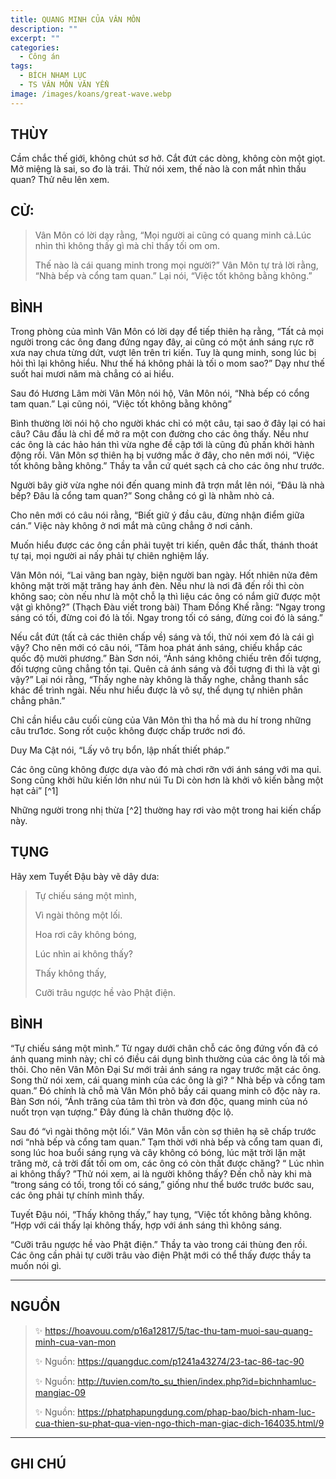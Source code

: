 ```yaml
---
title: QUANG MINH CỦA VÂN MÔN
description: ""
excerpt: ""
categories:
  - Công án
tags:
  - BÍCH NHAM LỤC
  - TS VÂN MÔN VĂN YỂN
image: /images/koans/great-wave.webp
---
```


## THÙY

Cầm chắc thế giới, không chút sơ hở. Cắt đứt các dòng, không còn một giọt. Mở miệng là sai, so đo là trái. Thử nói xem, thế nào là con mắt nhìn thấu quan? Thử nêu lên xem.

## CỬ:

> Vân Môn có lời dạy rằng, “Mọi người ai cũng có quang minh cả.Lúc nhìn thì không thấy gì mà chỉ thấy tối om om. 
> 
> Thế nào là cái quang minh trong mọi người?” Vân Môn tự trả lời rằng, “Nhà bếp và cổng tam quan.” Lại nói, “Việc tốt không bằng không.”

## BÌNH

Trong phòng của mình Vân Môn có lời dạy để tiếp thiên hạ rằng, “Tất cả mọi người trong các ông đang đứng ngay đây, ai cũng có một ánh sáng rực rỡ xưa nay chưa từng dứt, vượt lên trên tri kiến. Tuy là qung minh, song lúc bị hỏi thì lại không hiểu. Như thế há không phải là tối o mom sao?” Dạy như thế suốt hai mươi năm mà chẳng có ai hiểu.

Sau đó Hương Lâm mời Vân Môn nói hộ, Vân Môn nói, “Nhà bếp có cổng tam quan.” Lại cũng nói, “Việc tốt không bằng không” 

Bình thường lời nói hộ cho người khác chỉ có một câu, tại sao ở đây lại có hai câu? Câu đầu là chỉ để mở ra một con đường cho các ông thấy. Nếu như các ông là các hảo hán thì vừa nghe đề cập tới là cũng đủ phấn khởi hành động rồi. Vân Môn sợ thiên hạ bị vướng mắc ở đây, cho nên mới nói, “Việc tốt không bằng không.” Thầy ta vẫn cứ quét sạch cả cho các ông như trước.

Người bây giờ vừa nghe nói đến quang minh đã trợn mắt lên nói, “Đâu là nhà bếp? Đâu là cổng tam quan?” Song chẳng có gì là nhằm nhò cả. 

Cho nên mới có câu nói rằng, “Biết giữ ý đầu câu, đừng nhận điểm giữa cán.” Việc này không ở nơi mắt mà cũng chẳng ở nơi cảnh. 

Muốn hiểu được các ông cần phải tuyệt tri kiến, quên đắc thất, thánh thoát tự tại, mọi người ai nấy phải tự chiên nghiệm lấy.

Vân Môn nói, “Lai vãng ban ngày, biện người ban ngày. Hốt nhiên nửa đêm không mặt trời mặt trăng hay ánh đèn. Nếu như là nơi đã đến rồi thì còn không sao; còn nếu như là một chỗ lạ thì liệu các ông có nắm giữ được một vật gì không?” (Thạch Đàu viết trong bài) Tham Đồng Khế rằng: “Ngay trong sáng có tối, đừng coi đó là tối. Ngay trong tối có sáng, đừng coi đó là sáng.”

Nếu cắt đứt (tất cả các thiên chấp về) sáng và tối, thử nói xem đó là cái gì vậy? Cho nên mới có câu nói, “Tâm hoa phát ánh sáng, chiếu khắp các quốc độ mười phương.” Bàn Sơn nói, “Ánh sáng không chiếu trên đối tượng, đối tượng cũng chẳng tồn tại. Quên cả ánh sáng và đối tượng đi thì là vật gì vậy?” Lại nói rằng, “Thấy nghe này không là thấy nghe, chẳng thanh sắc khác để trình ngài. Nếu như hiểu được là vô sự, thể dụng tự nhiên phân chẳng phân.”

Chỉ cần hiểu câu cuối cùng của Vân Môn thì tha hồ mà du hí trong những câu trư1ơc. Song rốt cuộc không được chấp trước nơi đó. 

Duy Ma Cật nói, “Lấy vô trụ bổn, lập nhất thiết pháp.” 

Các ông cũng không được dựa vào đó mà chơi rỡn với ánh sáng với ma quỉ. Song cũng khởi hữu kiến lớn như núi Tu Di còn hơn là khởi vô kiến bằng một hạt cải” [^1] 

Những người trong nhị thừa [^2] thường hay rơi vào một trong hai kiến chấp này.

## TỤNG

Hãy xem Tuyết Đậu bày vẽ dây dưa:

> Tự chiếu sáng một mình,
>
> Vì ngài thông một lối.
>
> Hoa rơi cây không bóng,
>
> Lúc nhìn ai không thấy?
>
> Thấy không thấy,
>
> Cưỡi trâu ngược hề vào Phật điện.

## BÌNH

“Tự chiếu sáng một mình.” Từ ngay dưới chân chỗ các ông đứng vốn đã có ánh quang minh này; chỉ có điều cái dụng bình thường của các ông là tối mà thôi. Cho nên Vân Môn Đại Sư mới trải ánh sáng ra ngay trước mặt các ông. Song thử nói xem, cái quang minh của các ông là gì? “ Nhà bếp và cổng tam quan.” Đó chính là chỗ mà Vân Môn phô bầy cái quang minh cô độc này ra. Bàn Sơn nói, “Ánh trăng của tâm thì tròn và đơn độc, quang minh của nó nuốt trọn vạn tượng.” Đây đúng là chân thường độc lộ.

Sau đó “vì ngài thông một lối.” Vân Môn vẫn còn sợ thiên hạ sẽ chấp trước nơi “nhà bếp và cổng tam quan.” Tạm thời với nhà bếp và cổng tam quan đi, song lúc hoa buổi sáng rụng và cây không có bóng, lúc mặt trời lặn mặt trăng mờ, cả trời đất tối om om, các ông có còn thất được chăng? “ Lúc nhìn ai không thấy? ”Thử nói xem, ai là người không thấy? Đến chỗ này khi mà “trong sáng có tối, trong tối có sáng,” giống như thể bước trước bước sau, các ông phải tự chính mình thấy.

Tuyết Đậu nói, “Thấy không thấy,” hay tụng, “Việc tốt không bằng không. ”Hợp với cái thấy lại không thấy, hợp với ánh sáng thì không sáng.

“Cưỡi trâu ngược hề vào Phật điện.” Thầy ta vào trong cái thùng đen rồi. Các ông cần phải tự cưỡi trâu vào điện Phật mới có thể thấy được thầy ta muốn nói gì.

<hr class="blog-rule" />

## NGUỒN

> ✨ https://hoavouu.com/p16a12817/5/tac-thu-tam-muoi-sau-quang-minh-cua-van-mon
>
> ✨ Nguồn: https://quangduc.com/p1241a43274/23-tac-86-tac-90
>
> ✨ Nguồn: http://tuvien.com/to_su_thien/index.php?id=bichnhamluc-mangiac-09
>
> ✨ Nguồn: https://phatphapungdung.com/phap-bao/bich-nham-luc-cua-thien-su-phat-qua-vien-ngo-thich-man-giac-dich-164035.html/9

<hr class="blog-rule" />

## GHI CHÚ

[^0]: ⭐️ <a href="/masters/Yunmen-Wenyan" target="_blank">🔗 TS VÂN MÔN VĂN YỂN</a>
